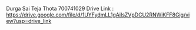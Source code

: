Durga Sai Teja Thota
700741029
Drive Link : https://drive.google.com/file/d/1UYFydmLL1gAiIsZVpDCU2RNWiKFF8Gig/view?usp=drive_link

